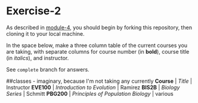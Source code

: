 # Exercise-2

As described in [module-4](https://github.com/INFO-201/m4-git-intro), you should begin by forking this repository, then cloning it to your local machine.

In the space below, make a three column table of the current courses you are taking, with separate columns for course number (in **bold**), course title (in _italics_), and instructor.

See `complete` branch for answers.

##classes - imaginary, because I'm not taking any currently
**Course** | _Title_ | Instructor
**EVE100** | _Introduction to Evolution_ | Ramirez
**BIS2B** | _Biology Series_ | Schmitt
**PBG200** | _Principles of Population Biology_ | various

